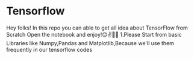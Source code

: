 # Tensorflow
Hey folks! In this repo you can able to get all idea about TensorFlow from Scratch
Open the notebook and enjoy!😊✌️🐱‍🏍
1.Please Start from basic Libraries like Numpy,Pandas and Matplotlib,Because we'll use them frequently in our tensorflow codes
